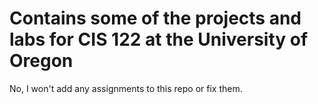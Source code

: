 # Contains some of the projects and labs for CIS 122 at the University of Oregon
No, I won't add any assignments to this repo or fix them. 
